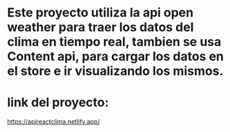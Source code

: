 # Este proyecto utiliza la api open weather para traer los datos del clima en tiempo real, tambien se usa Content api, para cargar los datos en el store e ir visualizando los mismos.
# link del proyecto:
https://apireactclima.netlify.app/
